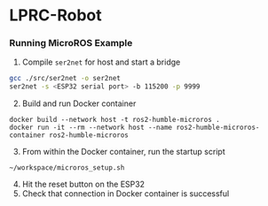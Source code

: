 # LPRC-Robot
### Running MicroROS Example
1. Compile `ser2net` for host and start a bridge
```bash
gcc ./src/ser2net -o ser2net
ser2net -s <ESP32 serial port> -b 115200 -p 9999
```
2. Build and run Docker container
```
docker build --network host -t ros2-humble-microros .
docker run -it --rm --network host --name ros2-humble-microros-container ros2-humble-microros 
```
3. From within the Docker container, run the startup script
```
~/workspace/microros_setup.sh
```
4. Hit the reset button on the ESP32
5. Check that connection in Docker container is successful
